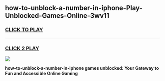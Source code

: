 
## how-to-unblock-a-number-in-iphone-Play-Unblocked-Games-Online-3wv11
<h3>
<a href="https://premium76.site?title=how-to-unblock-a-number-in-iphone&ref=25A">CLICK TO PLAY</a></h3>
<hr>

<h3>
<a href="https://premium76.site?title=how-to-unblock-a-number-in-iphone&ref=25A">CLICK 2 PLAY</a>
  
</h3>

<a href="https://premium76.site?title=how-to-unblock-a-number-in-iphone&ref=25A"><img src="https://clearcache.store/games.png"></a>


**how-to-unblock-a-number-in-iphone games unblocked: Your Gateway to Fun and Accessible Online Gaming**
